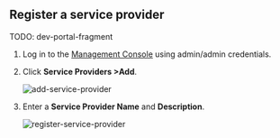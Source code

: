 ## Register a service provider

TODO: dev-portal-fragment  

1. Log in to the [Management Console](insertlink) using admin/admin credentials. 

2. Click **Service Providers >Add**.

    ![add-service-provider](../../../assets/img/fragments/add-service-provider.png)

3. Enter a **Service Provider Name** and **Description**.

    ![register-service-provider](../../../assets/img/fragments/register-service-provider.png)
